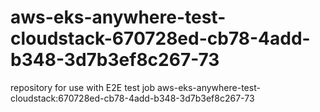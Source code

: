 # aws-eks-anywhere-test-cloudstack-670728ed-cb78-4add-b348-3d7b3ef8c267-73
repository for use with E2E test job aws-eks-anywhere-test-cloudstack:670728ed-cb78-4add-b348-3d7b3ef8c267-73
